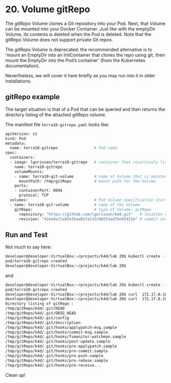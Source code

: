# 20. Volume gitRepo

The *gitRepo* Volume clones a Git repository into your Pod. Next, that Volume can be mounted into your Docker Container. Just like with the emptyDir Volume, its contents is deleted when the Pod is deleted. Note that the gitRepo Volume does not support private Git repos.

The *gitRepo* Volume is deprecated: the recommended alternative is to 'mount an EmptyDir into an InitContainer that clones the repo using git, then mount the EmptyDir into the Pod’s container' (from the Kubernetes documentation).

Nevertheless, we will cover it here briefly as you may run into it in older installations.

## gitRepo example

 
The target situation is that of a Pod that can be queried and then returns the directory listing of the attached gitRepo volume.

The manifest file `terra10-gitrepo.yaml` looks like:

```bash
apiVersion: v1
kind: Pod
metadata:
  name: terra10-gitrepo                # Pod name
spec:
  containers:
  - image: lgorissen/terra10-gitrepo   # container that recursively lists its dir /tmp/gitRepo
    name: terra10-gitrepo
    volumeMounts:
    - name: terra10-git-volume         # name of Volume that is mounted in Container
      mountPath: /tmp/gitRepo          # mount path for the Volume
    ports:
    - containerPort: 8094
      protocol: TCP
  volumes:                             # Pod Volume specification starts here
  - name: terra10-git-volume           # name of the Volume
    gitRepo:                           # type of Volume: gitRepo
      repository: "https://github.com/lgorissen/k4d.git"   # location of Git repo
      revision: "42ee9a72a82e35aa017a132c9b553ad79c05421e" # commit number for Git repo
```

## Run and Test

Not much to say here:

```bash
developer@developer-VirtualBox:~/projects/k4d/lab 20$ kubectl create -f terra10-gitrepo.yaml 
pod/terra10-gitrepo created
developer@developer-VirtualBox:~/projects/k4d/lab 20$
```

and 

```bash
developer@developer-VirtualBox:~/projects/k4d/lab 20$ kubectl create -f terra10-gitrepo.yaml 
pod/terra10-gitrepo created
developer@developer-VirtualBox:~/projects/k4d/lab 20$ curl  172.17.0.10:8094 
developer@developer-VirtualBox:~/projects/k4d/lab 20$ curl  172.17.0.10:8094 
Directory listing of gitRepo :
/tmp/gitRepo/k4d/.git/HEAD
/tmp/gitRepo/k4d/.git/ORIG_HEAD
/tmp/gitRepo/k4d/.git/config
/tmp/gitRepo/k4d/.git/description
/tmp/gitRepo/k4d/.git/hooks/applypatch-msg.sample
/tmp/gitRepo/k4d/.git/hooks/commit-msg.sample
/tmp/gitRepo/k4d/.git/hooks/fsmonitor-watchman.sample
/tmp/gitRepo/k4d/.git/hooks/post-update.sample
/tmp/gitRepo/k4d/.git/hooks/pre-applypatch.sample
/tmp/gitRepo/k4d/.git/hooks/pre-commit.sample
/tmp/gitRepo/k4d/.git/hooks/pre-push.sample
/tmp/gitRepo/k4d/.git/hooks/pre-rebase.sample
/tmp/gitRepo/k4d/.git/hooks/pre-receive...
```
Clean up!
